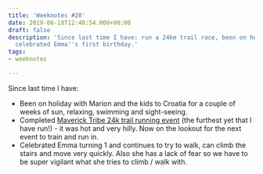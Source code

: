 ```yaml
---
title: 'Weeknotes #20'
date: 2019-06-18T12:48:54.000+00:00
draft: false
description: 'Since last time I have: run a 24km trail race, been on holiday to Croatia,
  celebrated Emma''s first birthday.'
tags:
- weeknotes

---
```

Since last time I have:

*   Been on holiday with Marion and the kids to Croatia for a couple of weeks of sun, relaxing, swimming and sight-seeing.
*   Completed [Maverick Tribe 24k trail running event](https://www.strava.com/activities/2395541069) (the furthest yet that I have run!) - it was hot and very hilly. Now on the lookout for the next event to train and run in.
*   Celebrated Emma turning 1 and continues to try to walk, can climb the stairs and move very quickly. Also she has a lack of fear so we have to be super vigilant what she tries to climb / walk with.